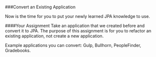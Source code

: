 ###Convert an Existing Application

Now is the time for you to put your newly learned JPA knowledge to use. 

####Your Assignment
Take an application that we created before and convert it to JPA. The purpose of this assignment is for you to refactor an existing application, not create a new application.

Example applications you can convert: Gulp, Bullhorn, PeopleFinder, Gradebooks.